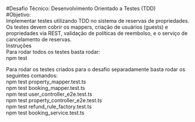 #Desafio Técnico: Desenvolvimento Orientado a Testes (TDD)  
#Objetivo:  
Implementar testes utilizando TDD no sistema de reservas de propriedades. Os testes devem cobrir os mappers, criação de usuários (guests) e propriedades via REST, validação de políticas de reembolso, e o serviço de cancelamento de reservas.  
Instruções  
Para rodar todos os testes basta rodar:  
npm test  

Para rodar os testes criados para o desafio separadamente basta rodar os seguintes comandos:  
npm test property_mapper.test.ts  
npm test booking_mapper.test.ts  
npm test user_controller_e2e.test.ts  
npm test property_controller_e2e.test.ts  
npm test refund_rule_factory.test.ts  
npm test booking_service.test.ts  
